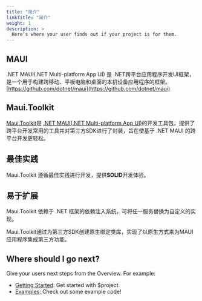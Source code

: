 ```yaml
---
title: "简介"
linkTitle: "简介"
weight: 1
description: >
  Here's where your user finds out if your project is for them.
---
```


## MAUI

.NET MAUI(.NET Multi-platform App UI) 是 .NET跨平台应用程序开发UI框架，是一个用于构建跨移动、平板电脑和桌面的本机设备应用程序的框架。[https://github.com/dotnet/maui](https://github.com/dotnet/maui)

## Maui.Toolkit

[Maui.Toolkit](https://github.com/realZhangChi/Maui.Toolkit)是 [.NET MAUI(.NET Multi-platform App UI)](https://github.com/dotnet/maui)的开发工具包，提供了跨平台开发常用的工具并对第三方SDK进行了封装，旨在使基于 .NET MAUI 的跨平台开发更轻松。

## 最佳实践

Maui.Toolkit 遵循最佳实践进行开发，提供**SOLID**开发体验。

## 易于扩展

Maui.Toolkit 依赖于 .NET 框架的依赖注入系统，可将任一服务替换为自定义的实现。

Maui.Toolkit通过为第三方SDK创建原生绑定类库，实现了以原生方式来为MAUI应用程序集成第三方功能。

## Where should I go next?

Give your users next steps from the Overview. For example:

* [Getting Started](/docs/getting-started/): Get started with $project
* [Examples](/docs/examples/): Check out some example code!

